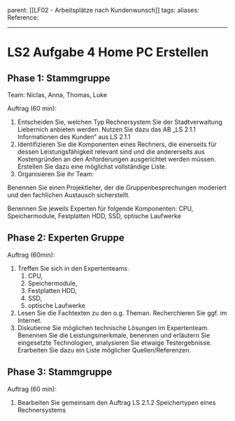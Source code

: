 parent: [[LF02 - Arbeitsplätze nach Kundenwunsch]]
tags:
aliases: 
Reference:

---
# LS2 Aufgabe 4 Home PC Erstellen

## Phase 1: Stammgruppe

Team: Niclas, Anna, Thomas, Luke

Auftrag (60 min):

1. Entscheiden Sie, welchen Typ Rechnersystem Sie der Stadtverwaltung Liebernich anbieten werden. Nutzen Sie dazu das AB „LS 2.1.1 Informationen des Kunden“ aus LS 2.1.1
2. Identifizieren Sie die Komponenten eines Rechners, die einerseits für dessen Leistungsfähigkeit relevant sind und die andererseits aus Kostengründen an den Anforderungen ausgerichtet werden müssen. Erstellen Sie dazu eine möglichst vollständige Liste.
3. Organisieren Sie ihr Team:

Benennen Sie einen Projektleiter, der die Gruppenbesprechungen moderiert und den fachlichen Austausch sicherstellt.

Benennen Sie jeweils Experten für folgende Komponenten: 
CPU, Speichermodule, Festplatten HDD, SSD, optische Laufwerke

## Phase 2: Experten Gruppe

Auftrag (60min):

1. Treffen Sie sich in den Expertenteams.
    1. CPU,
    2. Speichermodule,
    3. Festplatten HDD,
    4. SSD,
    5. optische Laufwerke
2. Lesen Sie die Fachtexten zu den o.g. Theman. Recherchieren Sie ggf. im Internet.
3. Diskutierne Sie möglichen technische Lösungen im Expertenteam. Benennen Sie die Leistungsmerkmale, benennen und erläutern Sie eingesetzte Technologien, analysieren Sie etwaige Testergebnisse. 
Erarbeiten Sie dazu ein Liste möglicher Quellen/Referenzen.

## Phase 3: Stammgruppe

Auftrag (60 min):

1. Bearbeiten Sie gemeinsam den Auftrag LS 2.1.2 Speichertypen eines Rechnersystems